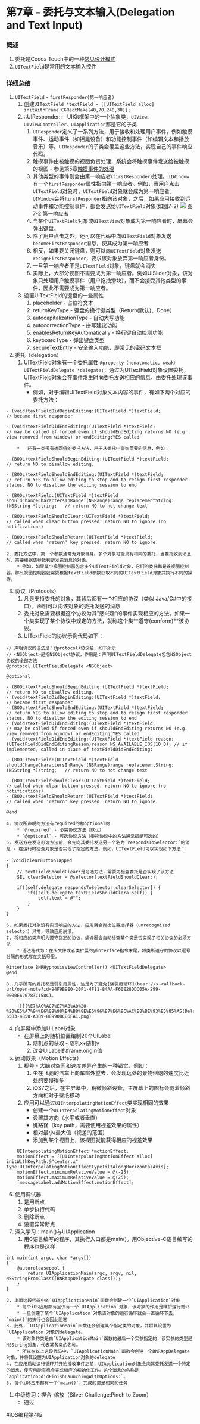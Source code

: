 # 第7章 - 委托与文本输入(Delegation and Text Input)
### 概述
1. 委托是Cocoa Touch中的一种[常见设计模式](bear://x-callback-url/open-note?id=1B9D02A5-72F7-499F-BC00-C924017B0F08-299-0000F3BD168E28F6)
2. `UITextField`是常用的文本输入控件

### 详细总结
1. `UITextField` - `firstResponder(第一响应者)`
	1. 创建`UITextField *textField = [[UITextField alloc] initWithFrame:CGRectMake(40,70,240,30)];`
	2.  ::UIResponder:: - UIKit框架中的一个抽象类，`UIView、UIViewController、UIApplication`都是它的子类
		1. `UIResponder`定义了一系列方法，用于接收和处理用户事件，例如触摸事件、运动事件（如摇晃设备）和功能控制事件（如编辑文本和播放音乐）等。`UIResponder`的子类会覆盖这些方法，实现自己的事件响应代码。
		2. 触摸事件由被触摸的视图负责处理，系统会将触摸事件发送给被触摸的视图 - 参见第5章[触摸事件的处理](bear://x-callback-url/open-note?id=ED55DAB3-CA95-4815-AB73-3965FD0841AF-299-0000F5AAD8AD50A7)
		3. 其他类型的事件则会由第一响应者(`firstResponder`)处理，`UIWindow`有一个`firstResponder`属性指向第一响应者。例如，当用户点击`UITextField`对象时，`UITextField`对象就会成为第一响应者。`UIWindow`会将`firstResponder`指向该对象，之后，如果应用接收到运动事件和功能控制事件，都会发送给`UITextField`对象(如图7-2)	
					![](%E7%AC%AC7%E7%AB%A0%20-%20%E5%A7%94%E6%89%98%E4%B8%8E%E6%96%87%E6%9C%AC%E8%BE%93%E5%85%A5(Delegation%20and%20Text%20Input)/FFEA3395-EEB5-4EB7-84E4-26951FE8FEB1.png)
											图7-2  第一响应者				
		4. 当某个`UITextField`对象或`UITextView`对象成为第一响应者时，屏幕会弹出键盘。
		5. 除了用户点击之外，还可以在代码中向`UITextField`对象发送`becomeFirstResponder`消息，使其成为第一响应者
		6. 相反，如果要关闭键盘，则可以向`UITextField`对象发送`resignFirstResponder`，要求该对象放弃第一响应者身份。
		7. 一旦第一响应者不是`UITextField`对象，键盘就会消失
		8. 实际上，大部分视图不需要成为第一响应者。例如UISlider对象，该对象只处理用户触摸事件（用户拖拽滑块），而不会接受其他类型的事件，因此不需要成为第一响应者。
	3. 设置UITextField的键盘的一些属性
		1. placeholder - 占位符文本
		2. returnKeyType - 键盘的换行键类型（Return(默认)、Done）
		3. autocapitalizationType - 自动大写功能
		4. autocorrectionType - 拼写建议功能
		5. enablesReturnKeyAutomatically - 换行键自动检测功能
		6. keyboardType - 弹出键盘类型
		7. secureTextEntry - 安全输入功能，即常见的密码文本框
2. 委托（delegation）
	1. UITextField对象有一个委托属性	`@property（nonatomatic, weak）UITextFieldDelegate *delegate;`，通过为UITextField对象设置委托，UITextField对象会在事件发生时向委托发送相应的信息，由委托处理该事件。
		* 例如，对于编辑UITextField对象文本内容的事件，有如下两个对应的委托方法：
```
- (void)textFieldDidBeginEditing:(UITextField *)textField;           // became first responder

- (void)textFieldDidEndEditing:(UITextField *)textField;             // may be called if forced even if shouldEndEditing returns NO (e.g. view removed from window) or endEditing:YES called	
```
		* 	还有一类带有返回值的委托方法，用于从委托中查询需要的信息，例如：
```
- (BOOL)textFieldShouldBeginEditing:(UITextField *)textField;        // return NO to disallow editing.

- (BOOL)textFieldShouldEndEditing:(UITextField *)textField;          // return YES to allow editing to stop and to resign first responder status. NO to disallow the editing session to end

- (BOOL)textField:(UITextField *)textField shouldChangeCharactersInRange:(NSRange)range replacementString:(NSString *)string;   // return NO to not change text

- (BOOL)textFieldShouldClear:(UITextField *)textField;               // called when clear button pressed. return NO to ignore (no notifications)

- (BOOL)textFieldShouldReturn:(UITextField *)textField;              // called when 'return' key pressed. return NO to ignore.
```
	2. 委托方法中，第一个参数通常为对象自身。多个对象可能具有相同的委托，当委托收到消息时，需要根据该参数判断发送消息的对象。
		* 例如，如果某个视图控制器包含多个UiTextField对象，它们的委托都是该视图控制器，那么视图控制器就需要根据textField参数获取不同的UITextField对象并执行不同的操作。
3. 协议（Protocols）
	1. 凡是支持委托的对象，其背后都有一个相应的协议（类似 Java/C#中的接口），声明可以向该对象的委托发送的消息
	2. 委托对象需要根据这个协议为其”感兴趣“的事件实现相应的方法。如果一个类实现了某个协议中规定的方法，就称这个类**遵守(conform)**该协议。
	3. UITextField的协议示例代码如下：
```
// 声明协议的语法是：@protocol+协议名，如下所示
// <NSObject>是指NSObject协议，作用是：声明UITextFieldDelegate包含NSObject协议的全部方法
@protocol UITextFieldDelegate <NSObject>

@optional

- (BOOL)textFieldShouldBeginEditing:(UITextField *)textField;        // return NO to disallow editing.
- (void)textFieldDidBeginEditing:(UITextField *)textField;           // became first responder
- (BOOL)textFieldShouldEndEditing:(UITextField *)textField;          // return YES to allow editing to stop and to resign first responder status. NO to disallow the editing session to end
- (void)textFieldDidEndEditing:(UITextField *)textField;             // may be called if forced even if shouldEndEditing returns NO (e.g. view removed from window) or endEditing:YES called
- (void)textFieldDidEndEditing:(UITextField *)textField reason:(UITextFieldDidEndEditingReason)reason NS_AVAILABLE_IOS(10_0); // if implemented, called in place of textFieldDidEndEditing:

- (BOOL)textField:(UITextField *)textField shouldChangeCharactersInRange:(NSRange)range replacementString:(NSString *)string;   // return NO to not change text

- (BOOL)textFieldShouldClear:(UITextField *)textField;               // called when clear button pressed. return NO to ignore (no notifications)
- (BOOL)textFieldShouldReturn:(UITextField *)textField;              // called when 'return' key pressed. return NO to ignore.

@end	
```
	4. 协议所声明的方法有required的和optional的
		* `@required` - 必需协议方法（默认）
		* `@optional` - 可选协议方法（委托协议中的方法通常都是可选的）
	5. 发送方在发送可选方法前，会先向其委托发送另一个名为`respondsToSelector:`的消息 - 在运行时检查对象是否实现了指定的方法。例如，UITextField可以实现如下方法：
```
-（void)clearButtonTapped
{
	// textFieldShouldClear:是可选方法，需要先检查委托是否实现了该方法
	SEL clearSelector = @selector(textFieldShouldClear:);
	
	if([self.delegate respondsToSelector:clearSelector]) {
		if([self.delegate textFieldShouldClera:self]) {
			self.text = @"";
		}
	}
}	
```
	6. 如果委托对象没有实现响应的方法，应用就会抛出位置选择器（unrecognized selector）异常，导致应用崩溃。
	7. 将相应的类声明为遵守指定的协议，编译器会自动检查某个类是否实现了相关协议的必须方法
		* 语法格式为：在头文件或者类扩展的@interface指令末尾，将类所遵守的协议以逗号分隔的形式写在尖括号里。
```
@interface BNRHypnosisViewController() <UITextFieldDelegate> 
@end
```
	8. 几乎所有的委托都是弱引用属性，这是为了避免[强引用循环](bear://x-callback-url/open-note?id=94F9B9E0-20F1-4F11-84AA-F60E28DDC05A-299-0000E620783C158C)。
	
		![](%E7%AC%AC7%E7%AB%A0%20-%20%E5%A7%94%E6%89%98%E4%B8%8E%E6%96%87%E6%9C%AC%E8%BE%93%E5%85%A5(Delegation%20and%20Text%20Input)/C613DD8E-65B3-4850-A3B9-889908CB6FA1.png)
4. 向屏幕中添加UILabel对象
	* 在屏幕上的随机位置绘制20个UILabel
		1. 随机点的获取 - 随机x+随机y
		2. 改变UILabel的frame.origin值
5. 运动效果（Motion Effects）
	1. 视差 - 大脑对空间和速度差异产生的一种错觉，例如：
		1. 坐在飞驰的汽车上向车窗外望去，会发现远处的景物倒退的速度比近处的要慢得多
		2. iOS7之后，在主屏幕中，稍微倾斜设备，主屏幕上的图标会随着倾斜方向相对于壁纸移动
	2. 应用可以通过`UIInterpolatingMotionEffect`类实现相同的效果
		* 创建一个`UIInterpolatingMotionEffect`对象
		* 设置其方向（水平或者垂直）
		* 键路径（key path，需要使用视差效果的属性）
		* 相对最小/最大值（视差的范围）
		* 添加到某个视图上，该视图就能获得相应的视差效果
```
	UIInterpolatingMotionEffect *motionEffect;
	motionEffect = [[UIInterpolatingMotionEffect alloc] initWithKeyPath:@"center.x" type:UIInterpolatingMotionEffectTypeTiltAlongHorizontalAxis];
	motionEffect.minimumRelativeValue = @(-25);
	motionEffect.maximumRelativeValue = @(25);
	[messageLabel.addMotionEffect:motionEffect];
```
6. 使用调试器
	1. 是用断点
	2. 单步执行代码
	3. 删除断点
	4. 设置异常断点
7. 深入学习：main()与UIApplication
	1. 用C语言编写的程序，其执行入口都是main()。用Objective-C语言编写的程序也是这样
```
int main(int argc, char *argv[])	
{
	@autoreleasepool {
		return UIApplicationMain(argc, argv, nil, NSStringFromClass([BNRAppDelegate class]));
	}
}
```
	2. 上面这段代码中的`UIApplicationMain`函数会创建一个`UIApplication`对象
		* 每个iOS应用都有且仅有一个`UIApplication`对象，该对象的作用是维护运行循环
		* 一旦创建了某个`UIApplication`对象该对象的运行循环就会一直循环下去，`main()`的执行也会因此阻塞
	3. 此外，`UIApplicationMain`函数还会创建某个指定类的对象，并将其设置为`UIApplication`对象的delegate。
		* 该对象的类是由`UIApplicationMain`函数的最后一个实参指定的，该实参的类型是NSString对象，代表某各类的名称。
		* 所以在以上这段代码中，`UIApplicationMain`函数会创建一个BNRAppDelegate对象，并将其设置为UIApplication对象的delegate
	4. 在应用启动运行循环并开始接收事件之前，UIApplication对象会向其委托发送一个特定的消息，使应用能有机会完成相应的初始化工作。这个消息的名称是`application:didFinishLaunchingWithOptions:`。
	5. 每个iOS应用都有一个`main()`，完成的都是相同的任务
1. 中级练习：捏合-缩放（Silver Challenge:Pinch to Zoom）
	* 通过

#iOS编程第4版